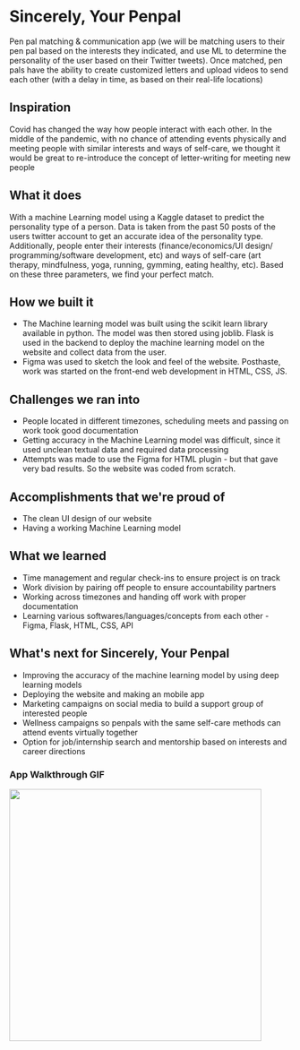 # Sincerely, Your Penpal
Pen pal matching & communication app (we will be matching users to their pen pal based on the interests they indicated, and use ML to determine the personality of the user based on their Twitter tweets). Once matched, pen pals have the ability to create customized letters and upload videos to send each other (with a delay in time, as based on their real-life locations)

## Inspiration
Covid has changed the way how people interact with each other. In the middle of the pandemic, with no chance of attending events physically and meeting people with similar interests and ways of self-care, we thought it would be great to re-introduce the concept of letter-writing for meeting new people

## What it does
With a machine Learning model using a Kaggle dataset to predict the personality type of a person. Data is taken from the past 50 posts of the users twitter account to get an accurate idea of the personality type. Additionally, people enter their interests (finance/economics/UI design/ programming/software development, etc) and ways of self-care (art therapy, mindfulness, yoga, running, gymming, eating healthy, etc). Based on these three parameters, we find your perfect match.

## How we built it
* The Machine learning model was built using the scikit learn library available in python. The model was then stored using joblib. Flask is used in the backend to deploy the machine learning model on the website and collect data from the user.
* Figma was used to sketch the look and feel of the website. Posthaste, work was started on the front-end web development in HTML, CSS, JS.

## Challenges we ran into
* People located in different timezones, scheduling meets and passing on work took good documentation
* Getting accuracy in the Machine Learning model was difficult, since it used unclean textual data and required data processing
* Attempts was made to use the Figma for HTML plugin - but that gave very bad results. So the website was coded from scratch.

## Accomplishments that we're proud of
* The clean UI design of our website
* Having a working Machine Learning model


## What we learned
* Time management and regular check-ins to ensure project is on track
* Work division by pairing off people to ensure accountability partners
* Working across timezones and handing off work with proper documentation
* Learning various softwares/languages/concepts from each other - Figma, Flask, HTML, CSS, API


## What's next for Sincerely, Your Penpal
* Improving the accuracy of the machine learning model by using deep learning models
* Deploying the website and making an mobile app
* Marketing campaigns on social media to build a support group of interested people 
* Wellness campaigns so penpals with the same self-care methods can attend events virtually together
* Option for job/internship search and mentorship based on interests and career directions 

### App Walkthrough GIF
<img src="http://g.recordit.co/OBmm0BHv0m.gif" height=450><br>
